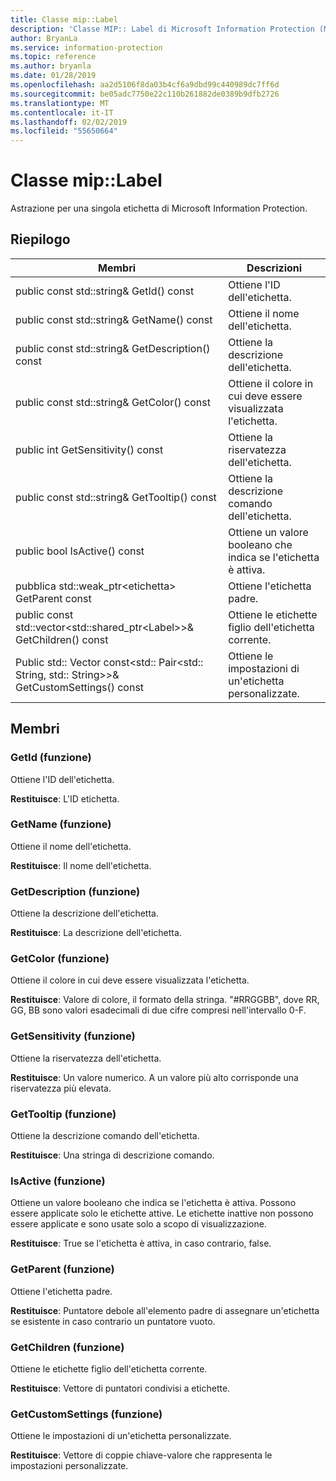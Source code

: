 ```yaml
---
title: Classe mip::Label
description: 'Classe MIP:: Label di Microsoft Information Protection (MIP) SDK vengono documentate.'
author: BryanLa
ms.service: information-protection
ms.topic: reference
ms.author: bryanla
ms.date: 01/28/2019
ms.openlocfilehash: aa2d5106f8da03b4cf6a9dbd99c440989dc7ff6d
ms.sourcegitcommit: be05adc7750e22c110b261882de0389b9dfb2726
ms.translationtype: MT
ms.contentlocale: it-IT
ms.lasthandoff: 02/02/2019
ms.locfileid: "55650664"
---
```

# <a name="class-miplabel"></a>Classe mip::Label 
Astrazione per una singola etichetta di Microsoft Information Protection.
  
## <a name="summary"></a>Riepilogo
 Membri                        | Descrizioni                                
--------------------------------|---------------------------------------------
public const std::string& GetId() const  |  Ottiene l'ID dell'etichetta.
public const std::string& GetName() const  |  Ottiene il nome dell'etichetta.
public const std::string& GetDescription() const  |  Ottiene la descrizione dell'etichetta.
public const std::string& GetColor() const  |  Ottiene il colore in cui deve essere visualizzata l'etichetta.
public int GetSensitivity() const  |  Ottiene la riservatezza dell'etichetta.
public const std::string& GetTooltip() const  |  Ottiene la descrizione comando dell'etichetta.
public bool IsActive() const  |  Ottiene un valore booleano che indica se l'etichetta è attiva.
pubblica std::weak_ptr\<etichetta\> GetParent const  |  Ottiene l'etichetta padre.
public const std::vector\<std::shared_ptr\<Label\>\>& GetChildren() const  |  Ottiene le etichette figlio dell'etichetta corrente.
Public std:: Vector const\<std:: Pair\<std:: String, std:: String\>\>& GetCustomSettings() const  |  Ottiene le impostazioni di un'etichetta personalizzate.
  
## <a name="members"></a>Membri
  
### <a name="getid-function"></a>GetId (funzione)
Ottiene l'ID dell'etichetta.

  
**Restituisce**: L'ID etichetta.
  
### <a name="getname-function"></a>GetName (funzione)
Ottiene il nome dell'etichetta.

  
**Restituisce**: Il nome dell'etichetta.
  
### <a name="getdescription-function"></a>GetDescription (funzione)
Ottiene la descrizione dell'etichetta.

  
**Restituisce**: La descrizione dell'etichetta.
  
### <a name="getcolor-function"></a>GetColor (funzione)
Ottiene il colore in cui deve essere visualizzata l'etichetta.

  
**Restituisce**: Valore di colore, il formato della stringa. "#RRGGBB", dove RR, GG, BB sono valori esadecimali di due cifre compresi nell'intervallo 0-F.
  
### <a name="getsensitivity-function"></a>GetSensitivity (funzione)
Ottiene la riservatezza dell'etichetta.

  
**Restituisce**: Un valore numerico. A un valore più alto corrisponde una riservatezza più elevata.
  
### <a name="gettooltip-function"></a>GetTooltip (funzione)
Ottiene la descrizione comando dell'etichetta.

  
**Restituisce**: Una stringa di descrizione comando.
  
### <a name="isactive-function"></a>IsActive (funzione)
Ottiene un valore booleano che indica se l'etichetta è attiva.
Possono essere applicate solo le etichette attive. Le etichette inattive non possono essere applicate e sono usate solo a scopo di visualizzazione. 

  
**Restituisce**: True se l'etichetta è attiva, in caso contrario, false.
  
### <a name="getparent-function"></a>GetParent (funzione)
Ottiene l'etichetta padre.

  
**Restituisce**: Puntatore debole all'elemento padre di assegnare un'etichetta se esistente in caso contrario un puntatore vuoto.
  
### <a name="getchildren-function"></a>GetChildren (funzione)
Ottiene le etichette figlio dell'etichetta corrente.

  
**Restituisce**: Vettore di puntatori condivisi a etichette.
  
### <a name="getcustomsettings-function"></a>GetCustomSettings (funzione)
Ottiene le impostazioni di un'etichetta personalizzate.

  
**Restituisce**: Vettore di coppie chiave-valore che rappresenta le impostazioni personalizzate.